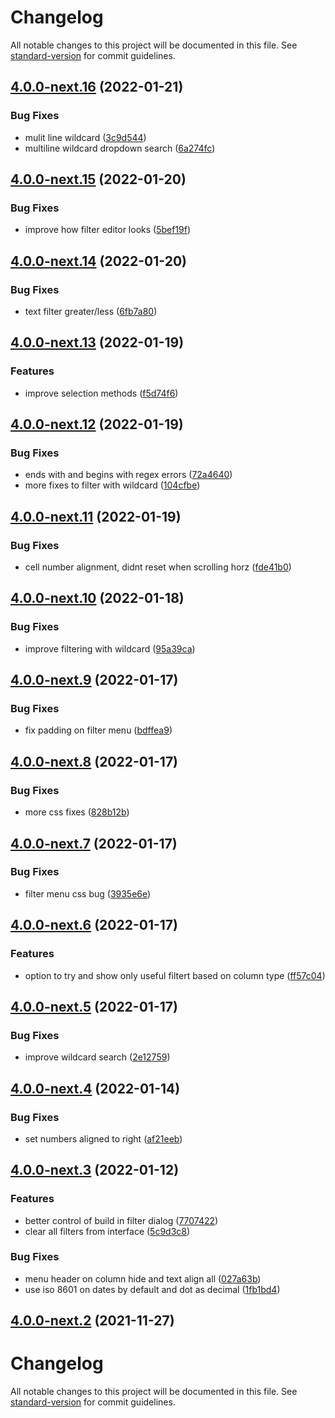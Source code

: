 # Changelog

All notable changes to this project will be documented in this file. See [standard-version](https://github.com/conventional-changelog/standard-version) for commit guidelines.

## [4.0.0-next.16](https://github.com/simple-html/simple-html/compare/v4.0.0-next.15...v4.0.0-next.16) (2022-01-21)


### Bug Fixes

* mulit line wildcard ([3c9d544](https://github.com/simple-html/simple-html/commits/3c9d544dfc313cb4c7f3e53f931acd2afe0310bb))
* multiline wildcard dropdown search ([6a274fc](https://github.com/simple-html/simple-html/commits/6a274fcfc863167925683086a4b3d690539e5cc0))

## [4.0.0-next.15](https://github.com/simple-html/simple-html/compare/v4.0.0-next.14...v4.0.0-next.15) (2022-01-20)


### Bug Fixes

* improve how filter editor looks ([5bef19f](https://github.com/simple-html/simple-html/commits/5bef19f3163833e93cdbded4e79a46b8c0862c16))

## [4.0.0-next.14](https://github.com/simple-html/simple-html/compare/v4.0.0-next.13...v4.0.0-next.14) (2022-01-20)


### Bug Fixes

* text filter greater/less ([6fb7a80](https://github.com/simple-html/simple-html/commits/6fb7a80f272e41d7565f3d321aa64cd73e1155f0))

## [4.0.0-next.13](https://github.com/simple-html/simple-html/compare/v4.0.0-next.12...v4.0.0-next.13) (2022-01-19)


### Features

* improve selection methods ([f5d74f6](https://github.com/simple-html/simple-html/commits/f5d74f661cc2d75d64587192343f3c43d2e78f8d))

## [4.0.0-next.12](https://github.com/simple-html/simple-html/compare/v4.0.0-next.11...v4.0.0-next.12) (2022-01-19)


### Bug Fixes

* ends with and begins with regex errors ([72a4640](https://github.com/simple-html/simple-html/commits/72a46409bbb83fc8c39a3e3a2430c859ab81ed17))
* more fixes to filter with wildcard ([104cfbe](https://github.com/simple-html/simple-html/commits/104cfbe073ffdc1e433f6ebc2c3cc50c8706d93f))

## [4.0.0-next.11](https://github.com/simple-html/simple-html/compare/v4.0.0-next.10...v4.0.0-next.11) (2022-01-19)


### Bug Fixes

* cell number alignment, didnt reset when scrolling horz ([fde41b0](https://github.com/simple-html/simple-html/commits/fde41b0d12628b9c48fcae6dfb3a55d2336e35c7))

## [4.0.0-next.10](https://github.com/simple-html/simple-html/compare/v4.0.0-next.9...v4.0.0-next.10) (2022-01-18)


### Bug Fixes

* improve filtering with wildcard ([95a39ca](https://github.com/simple-html/simple-html/commits/95a39ca5afbd72f43868ddc1b6878874f0f5312f))

## [4.0.0-next.9](https://github.com/simple-html/simple-html/compare/v4.0.0-next.8...v4.0.0-next.9) (2022-01-17)


### Bug Fixes

* fix padding on filter menu ([bdffea9](https://github.com/simple-html/simple-html/commits/bdffea9080de5f0fa142f2cbf4f8305c69144674))

## [4.0.0-next.8](https://github.com/simple-html/simple-html/compare/v4.0.0-next.7...v4.0.0-next.8) (2022-01-17)


### Bug Fixes

* more css fixes ([828b12b](https://github.com/simple-html/simple-html/commits/828b12b35d3db1c2127937cb763ca02b1acd02ea))

## [4.0.0-next.7](https://github.com/simple-html/simple-html/compare/v4.0.0-next.6...v4.0.0-next.7) (2022-01-17)


### Bug Fixes

* filter menu css bug ([3935e6e](https://github.com/simple-html/simple-html/commits/3935e6eae2215815049c01da8bf5b1de9b5bf363))

## [4.0.0-next.6](https://github.com/simple-html/simple-html/compare/v4.0.0-next.5...v4.0.0-next.6) (2022-01-17)


### Features

* option to try and show only useful filtert based on column type ([ff57c04](https://github.com/simple-html/simple-html/commits/ff57c049bf902a2071f4fae37d1783fde2af7eae))

## [4.0.0-next.5](https://github.com/simple-html/simple-html/compare/v4.0.0-next.4...v4.0.0-next.5) (2022-01-17)


### Bug Fixes

* improve wildcard search ([2e12759](https://github.com/simple-html/simple-html/commits/2e12759472e414c59809c534804260c73566de68))

## [4.0.0-next.4](https://github.com/simple-html/simple-html/compare/v4.0.0-next.3...v4.0.0-next.4) (2022-01-14)


### Bug Fixes

* set numbers aligned to right ([af21eeb](https://github.com/simple-html/simple-html/commits/af21eeb0bab143699226743974a5ca3cfdbbbf6d))

## [4.0.0-next.3](https://github.com/simple-html/simple-html/compare/v4.0.0-next.2...v4.0.0-next.3) (2022-01-12)


### Features

* better control of build in filter dialog ([7707422](https://github.com/simple-html/simple-html/commits/7707422faa255de4191de24e8792cc36fd8340a6))
* clear all filters from interface ([5c9d3c8](https://github.com/simple-html/simple-html/commits/5c9d3c80b30958694daeefbcae9ea05fb41e515b))


### Bug Fixes

* menu header on column hide and text align all ([027a63b](https://github.com/simple-html/simple-html/commits/027a63b54f03cab7f0726c3069fe16e60f18b002))
* use iso 8601 on dates by default and dot as decimal ([1fb1bd4](https://github.com/simple-html/simple-html/commits/1fb1bd4b1dff7a87f7810e0ce3134a8945291ab3))

## [4.0.0-next.2](https://github.com/simple-html/simple-html/compare/v3.7.0-next.6...v4.0.0-next.2) (2021-11-27)

# Changelog

All notable changes to this project will be documented in this file. See [standard-version](https://github.com/conventional-changelog/standard-version) for commit guidelines.
